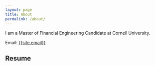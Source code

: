 ```yaml
---
layout: page
title: About
permalink: /about/
---
```

<p>
I am a Master of Financial Engineering Candidate at Cornell University. 
</p>

Email: <a href="mailto:{{site.email}}?Subject=From Blog Site:">{{site.email}}</a>

## Resume
<object data="C:\Users\yj953\Downloads\Yoon.SungMin.2204.pdf" width="100%" height="1000" type='application/pdf'/>
<iframe src="https://drive.google.com/file/d/1VkIwQ8oRZsQdgW5vZuAwxiY0AOeHizPs/view?usp=sharing" width="100%" height="900"></iframe>

<embed src="https://sy375.github.io/Yoon.SungMin.2204.pdf" type="application/pdf"/>
